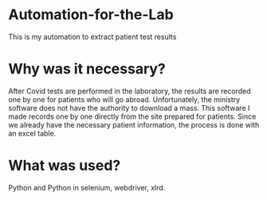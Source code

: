 # Automation-for-the-Lab

This is my automation to extract patient test results

# Why was it necessary?

After Covid tests are performed in the laboratory, the results are recorded one by one for patients who will go abroad. Unfortunately, the ministry software does not have the authority to download a mass. This software I made records one by one directly from the site prepared for patients. Since we already have the necessary patient information, the process is done with an excel table.

# What was used?

Python and Python in selenium, webdriver, xlrd.
